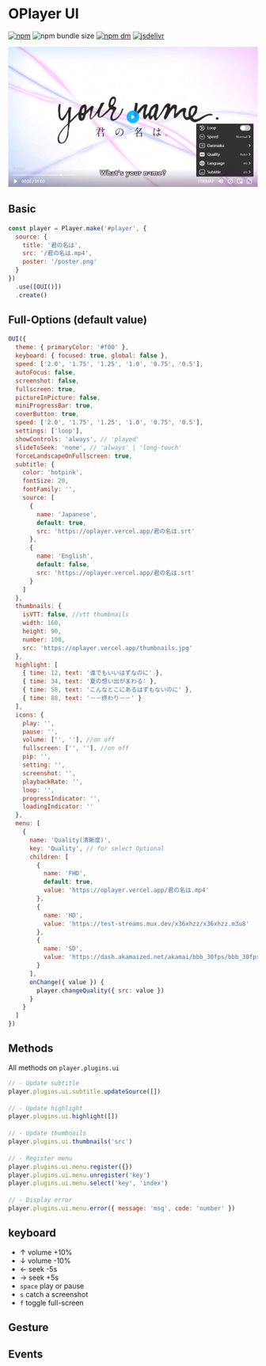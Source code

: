 # OPlayer UI

[![npm](https://img.shields.io/npm/v/@oplayer/ui?style=flat-square&label=@oplayer/ui)](https://www.npmjs.com/package/@oplayer/ui)
![npm bundle size](https://img.shields.io/bundlephobia/minzip/@oplayer/ui?style=flat-square)
[![npm dm](https://img.shields.io/npm/dm/@oplayer/ui?style=flat-square)](https://www.npmjs.com/package/@oplayer/ui)
[![jsdelivr](https://data.jsdelivr.com/v1/package/npm/@oplayer/ui/badge)](https://www.jsdelivr.com/package/npm/@oplayer/ui)

![](../../oplayer.png)

## Basic

```js
const player = Player.make('#player', {
  source: {
    title: '君の名は',
    src: '/君の名は.mp4',
    poster: '/poster.png'
  }
})
  .use([OUI()])
  .create()
```

## Full-Options (default value)

```js
OUI({
  theme: { primaryColor: '#f00' },
  keyboard: { focused: true, global: false },
  speed: ['2.0', '1.75', '1.25', '1.0', '0.75', '0.5'],
  autoFocus: false,
  screenshot: false,
  fullscreen: true,
  pictureInPicture: false,
  miniProgressBar: true,
  coverButton: true,
  speed: ['2.0', '1.75', '1.25', '1.0', '0.75', '0.5'],
  settings: ['loop'],
  showControls: 'always', // 'played'
  slideToSeek: 'none', // 'always' | 'long-touch'
  forceLandscapeOnFullscreen: true,
  subtitle: {
    color: 'hotpink',
    fontSize: 20,
    fontFamily: '',
    source: [
      {
        name: 'Japanese',
        default: true,
        src: 'https://oplayer.vercel.app/君の名は.srt'
      },
      {
        name: 'English',
        default: false,
        src: 'https://oplayer.vercel.app/君の名は.srt'
      }
    ]
  },
  thumbnails: {
    isVTT: false, //vtt thumbnails
    width: 160,
    height: 90,
    number: 100,
    src: 'https://oplayer.vercel.app/thumbnails.jpg'
  },
  highlight: [
    { time: 12, text: '谁でもいいはずなのに' },
    { time: 34, text: '夏の想い出がまわる' },
    { time: 58, text: 'こんなとこにあるはずもないのに' },
    { time: 88, text: '－－终わり－－' }
  ],
  icons: {
    play: '',
    pause: '',
    volume: ['', ''], //on off
    fullscreen: ['', ''], //on off
    pip: '',
    setting: '',
    screenshot: '',
    playbackRate: '',
    loop: '',
    progressIndicator: '',
    loadingIndicator: ''
  },
  menu: [
    {
      name: 'Quality(清晰度)',
      key: 'Quality', // for select Optional
      children: [
        {
          name: 'FHD',
          default: true,
          value: 'https://oplayer.vercel.app/君の名は.mp4'
        },
        {
          name: 'HD',
          value: 'https://test-streams.mux.dev/x36xhzz/x36xhzz.m3u8'
        },
        {
          name: 'SD',
          value: 'https://dash.akamaized.net/akamai/bbb_30fps/bbb_30fps.mpd'
        }
      ],
      onChange({ value }) {
        player.changeQuality({ src: value })
      }
    }
  ]
})
```

## Methods

All methods on `player.plugins.ui`

```js
// - Update subtitle
player.plugins.ui.subtitle.updateSource([])

// - Update highlight
player.plugins.ui.highlight([])

// - Update thumbnails
player.plugins.ui.thumbnails('src')

// - Register menu
player.plugins.ui.menu.register({})
player.plugins.ui.menu.unregister('key')
player.plugins.ui.menu.select('key', 'index')

// - Display error
player.plugins.ui.menu.error({ message: 'msg', code: 'number' })
```

## keyboard

- ↑ volume +10%
- ↓ volume -10%
- ← seek -5s
- → seek +5s
- `space` play or pause
- `s` catch a screenshot
- `f` toggle full-screen

## Gesture

## Events
